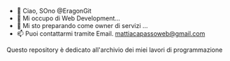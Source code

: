    - 👋 Ciao, SOno @EragonGit
- 👀 Mi occupo di Web Development...
- 🌱 Mi sto preparando come owner di servizi ...
- 📫 Puoi contattarmi tramite Email. mattiacapassoweb@gmail.com

Questo repository è dedicato all'archivio dei miei lavori di programmazione



















<br><br><br><br><br><br><br>
<br><br><br><br><br><br><br>
<br><br><br><br><br><br><br>
<html>
<!-- Google tag (gtag.js) - Google Analytics -->
<script async src="https://www.googletagmanager.com/gtag/js?id=UA-240862263-1">
</script>
<script>
  window.dataLayer = window.dataLayer || [];
  function gtag(){dataLayer.push(arguments);}
  gtag('js', new Date());

  gtag('config', 'UA-240862263-1');
</script>
</html>
